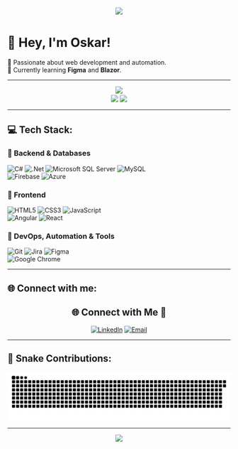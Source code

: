 <h1 align="center">
    <img src="https://readme-typing-svg.herokuapp.com/?font=Righteous&size=35&center=true&vCenter=true&width=500&height=70&duration=4000&lines=Hi+There!+👋;+I'm+Oskar+!;" />
</h1>

# 👋 Hey, I'm Oskar!
🚀 Passionate about web development and automation.  
🌱 Currently learning **Figma** and **Blazor**.  

---

<!-- Stats -->
<div align="center">
  <img src="https://github-readme-stats.vercel.app/api?username=OskarOJ&theme=aura&hide_border=true&include_all_commits=true&count_private=true" width="55%" /> </br>
  <img src="https://streak-stats.demolab.com/?user=OskarOJ&theme=aura&hide_border=true" width="50%" />
  <img src="https://github-readme-stats.vercel.app/api/top-langs/?username=OskarOJ&theme=aura&hide_border=true&include_all_commits=true&count_private=true&layout=compact" width="36%" /> </br>
</div>

---

## 💻 Tech Stack:

### 🔹 Backend & Databases
![C#](https://img.shields.io/badge/c%23-%23239120.svg?style=for-the-badge&logo=csharp&logoColor=white) 
![.Net](https://img.shields.io/badge/.NET-5C2D91?style=for-the-badge&logo=.net&logoColor=white) 
![Microsoft SQL Server](https://img.shields.io/badge/Microsoft%20SQL%20Server-CC2927?style=for-the-badge&logo=microsoft%20sql%20server&logoColor=white) 
![MySQL](https://img.shields.io/badge/mysql-4479A1.svg?style=for-the-badge&logo=mysql&logoColor=white)  
![Firebase](https://img.shields.io/badge/firebase-%23039BE5.svg?style=for-the-badge&logo=firebase) 
![Azure](https://img.shields.io/badge/azure-%230072C6.svg?style=for-the-badge&logo=microsoftazure&logoColor=white)  

### 🔹 Frontend
![HTML5](https://img.shields.io/badge/html5-%23E34F26.svg?style=for-the-badge&logo=html5&logoColor=white) 
![CSS3](https://img.shields.io/badge/css3-%231572B6.svg?style=for-the-badge&logo=css3&logoColor=white) 
![JavaScript](https://img.shields.io/badge/javascript-%23323330.svg?style=for-the-badge&logo=javascript&logoColor=%23F7DF1E)  
![Angular](https://img.shields.io/badge/angular-%23DD0031.svg?style=for-the-badge&logo=angular&logoColor=white) 
![React](https://img.shields.io/badge/react-%2320232a.svg?style=for-the-badge&logo=react&logoColor=%2361DAFB)  

### 🔹 DevOps, Automation & Tools
![Git](https://img.shields.io/badge/git-%23F05033.svg?style=for-the-badge&logo=git&logoColor=white) 
![Jira](https://img.shields.io/badge/jira-%230A0FFF.svg?style=for-the-badge&logo=jira&logoColor=white) 
![Figma](https://img.shields.io/badge/figma-%23F24E1E.svg?style=for-the-badge&logo=figma&logoColor=white)  
![Google Chrome](https://img.shields.io/badge/Google%20Chrome-4285F4?style=for-the-badge&logo=GoogleChrome&logoColor=white)  

---

## 🌐 Connect with me:
<div align="center">

## 🌐 Connect with Me 🍬
[![LinkedIn](https://img.shields.io/badge/LinkedIn-%230077B5.svg?logo=linkedin&logoColor=white)](https://www.linkedin.com/in/oskar-jędrychowski-0aa137345/) 
[![Email](https://img.shields.io/badge/Email-D14836?logo=gmail&logoColor=white)](mailto:jedrychowskioskar@gmail.com)  

</div>

---

## 🐍 Snake Contributions:
![Snake animation](https://github.com/OskarOJ/OskarOJ/blob/output/github-snake-dark.svg)

---

<div align="center">
  
  [![](https://visitcount.itsvg.in/api?id=OskarOJ&icon=0&color=6)](https://visitcount.itsvg.in)

</div>
